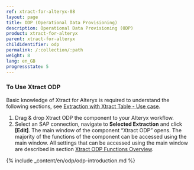 ```yaml
---
ref: xtract-for-alteryx-08
layout: page
title: ODP (Operational Data Provisioning)
description: Operational Data Provisioning (ODP)
product: xtract-for-alteryx
parent: xtract-for-alteryx
childidentifier: odp
permalink: /:collection/:path
weight: 8
lang: en_GB
progressstate: 5
---
```


### To Use Xtract ODP 
Basic knowledge of Xtract for Alteryx is required to understand the following sections, see [Extraction with Xtract Table - Use case](./getting-started).
1. Drag & drop Xtract ODP the component to your Alteryx workflow.
2. Select an SAP connection, navigate to **Selected Extraction** and click **[Edit]**. The main window of the component “Xtract ODP” opens.
The majority of the functions of the component can be accessed using the main window.
All settings that can be accessed using the main window are described in section [Xtract ODP Functions Overview](./odp/odp-functions-ov).


{% include _content/en/odp/odp-introduction.md %} 




